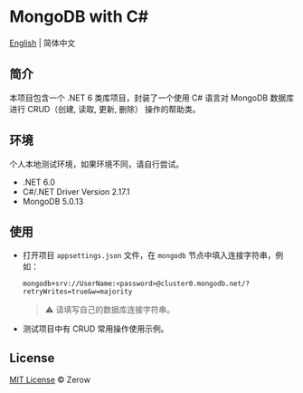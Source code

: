 # MongoDB with C#

[English](https://github.com/varm/dotnet.mongodb/blob/master/README.md) | 简体中文

## 简介

本项目包含一个 .NET 6 类库项目，封装了一个使用 C# 语言对 MongoDB 数据库进行 CRUD（创建, 读取, 更新, 删除） 操作的帮助类。

## 环境

个人本地测试环境，如果环境不同，请自行尝试。

* .NET 6.0
* C#/.NET Driver Version 2.17.1
* MongoDB 5.0.13

## 使用

* 打开项目 `appsettings.json` 文件，在 `mongodb` 节点中填入连接字符串，例如：

  ```
  mongodb+srv://UserName:<password>@cluster0.mongodb.net/?retryWrites=true&w=majority
  ```

  > ⚠ 请填写自己的数据库连接字符串。

* 测试项目中有 CRUD 常用操作使用示例。

## License

[MIT License](https://opensource.org/licenses/MIT) © Zerow